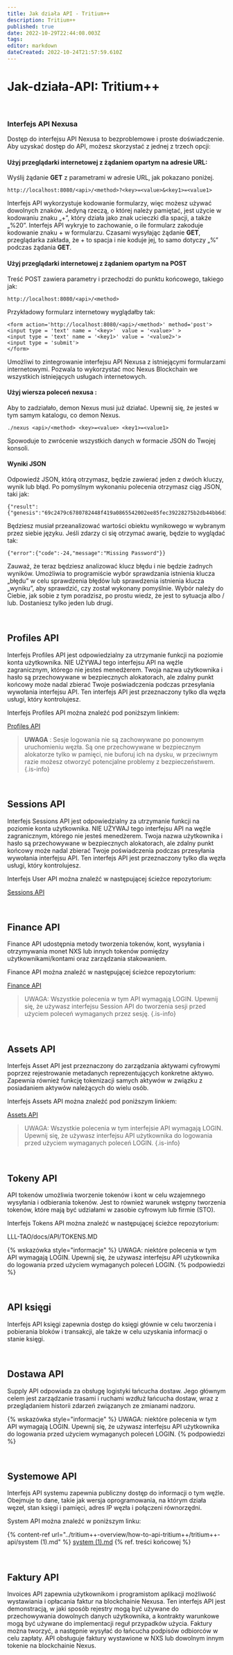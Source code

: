 ```yaml
---
title: Jak działa API - Tritium++
description: Tritium++
published: true
date: 2022-10-29T22:44:08.003Z
tags: 
editor: markdown
dateCreated: 2022-10-24T21:57:59.610Z
---
```


# Jak-działa-API: Tritium++
&nbsp;
### Interfejs API Nexusa

Dostęp do interfejsu API Nexusa to bezproblemowe i proste doświadczenie. Aby uzyskać dostęp do API, możesz skorzystać z jednej z trzech opcji:
&nbsp;
#### Użyj przeglądarki internetowej z żądaniem opartym na adresie URL:

Wyślij żądanie **GET** z parametrami w adresie URL, jak pokazano poniżej.

````
http://localhost:8080/<api>/<method>?<key>=<value>&<key1>=<value1>
````

Interfejs API wykorzystuje kodowanie formularzy, więc możesz używać dowolnych znaków. Jedyną rzeczą, o której należy pamiętać, jest użycie w kodowaniu znaku „+”, który działa jako znak ucieczki dla spacji, a także „%20”. Interfejs API wykryje to zachowanie, o ile formularz zakoduje kodowanie znaku + w formularzu. Czasami wysyłając żądanie **GET**, przeglądarka zakłada, że ​​+ to spacja i nie koduje jej, to samo dotyczy „%” podczas żądania **GET**.
&nbsp;
#### Użyj przeglądarki internetowej z żądaniem opartym na **POST**

Treść POST zawiera parametry i przechodzi do punktu końcowego, takiego jak:

````
http://localhost:8080/<api>/<method>
````

Przykładowy formularz internetowy wyglądałby tak:

```
<form action='http://localhost:8080/<api>/<method>' method='post'>
<input type = 'text' name = '<key>'  value = '<value>' >
<input type = 'text' name = '<key1>' value = '<value2>'>
<input type = 'submit'>
</form>
```

Umożliwi to zintegrowanie interfejsu API Nexusa z istniejącymi formularzami internetowymi. Pozwala to wykorzystać moc Nexus Blockchain we wszystkich istniejących usługach internetowych.
&nbsp;
#### Użyj wiersza poleceń nexusa :

Aby to zadziałało, demon Nexus musi już działać. Upewnij się, że jesteś w tym samym katalogu, co demon Nexus.

````
./nexus <api>/<method> <key>=<value> <key1>=<value1>
````

Spowoduje to zwrócenie wszystkich danych w formacie JSON do Twojej konsoli.
&nbsp;
#### Wyniki JSON

Odpowiedź JSON, którą otrzymasz, będzie zawierać jeden z dwóch kluczy, wynik lub błąd. Po pomyślnym wykonaniu polecenia otrzymasz ciąg JSON, taki jak:

````
{"result":{"genesis":"69c2479c6780782448f419a0865542002ee85fec39228275b2db44bb6d3aa503","session":4940881975319897416}}
````

Będziesz musiał przeanalizować wartości obiektu wynikowego w wybranym przez siebie języku. Jeśli zdarzy ci się otrzymać awarię, będzie to wyglądać tak:

````
{"error":{"code":-24,"message":"Missing Password"}}
````

Zauważ, że teraz będziesz analizować klucz błędu i nie będzie żadnych wyników. Umożliwia to programiście wybór sprawdzania istnienia klucza „błędu” w celu sprawdzenia błędów lub sprawdzenia istnienia klucza „wyniku”, aby sprawdzić, czy został wykonany pomyślnie. Wybór należy do Ciebie, jak sobie z tym poradzisz, po prostu wiedz, że jest to sytuacja albo / lub. Dostaniesz tylko jeden lub drugi.

&nbsp;

## Profiles API

Interfejs Profiles API jest odpowiedzialny za utrzymanie funkcji na poziomie konta użytkownika. NIE UŻYWAJ tego interfejsu API na węźle zagranicznym, którego nie jesteś menedżerem. Twoja nazwa użytkownika i hasło są przechowywane w bezpiecznych alokatorach, ale zdalny punkt końcowy może nadal zbierać Twoje poświadczenia podczas przesyłania wywołania interfejsu API. Ten interfejs API jest przeznaczony tylko dla węzła usługi, który kontrolujesz.

Interfejs Profiles API można znaleźć pod poniższym linkiem:

[Profiles API](https://wiki.nexus.io/pl/tritium++/profiles)


>**UWAGA** : Sesje logowania nie są zachowywane po ponownym uruchomieniu węzła. Są one przechowywane w bezpiecznym alokatorze tylko w pamięci, nie buforuj ich na dysku, w przeciwnym razie możesz otworzyć potencjalne problemy z bezpieczeństwem.
{.is-info}

&nbsp;

## Sessions API

Interfejs Sessions API jest odpowiedzialny za utrzymanie funkcji na poziomie konta użytkownika. NIE UŻYWAJ tego interfejsu API na węźle zagranicznym, którego nie jesteś menedżerem. Twoja nazwa użytkownika i hasło są przechowywane w bezpiecznych alokatorach, ale zdalny punkt końcowy może nadal zbierać Twoje poświadczenia podczas przesyłania wywołania interfejsu API. Ten interfejs API jest przeznaczony tylko dla węzła usługi, który kontrolujesz.

Interfejs User API można znaleźć w następującej ścieżce repozytorium:

[Sessions API](https://wiki.nexus.io/pl/tritium++/sessions)

&nbsp;

## Finance API

Finance API udostępnia metody tworzenia tokenów, kont, wysyłania i otrzymywania monet NXS lub innych tokenów pomiędzy użytkownikami/kontami oraz zarządzania stakowaniem.

Finance API można znaleźć w następującej ścieżce repozytorium:

[Finance API](https://wiki.nexus.io/en/tritium++/finance)

>UWAGA: Wszystkie polecenia w tym API wymagają LOGIN. Upewnij się, że używasz interfejsu Session API do tworzenia sesji przed użyciem poleceń wymaganych przez sesję.
{.is-info}

&nbsp;

## Assets API

Interfejs Asset API jest przeznaczony do zarządzania aktywami cyfrowymi poprzez rejestrowanie metadanych reprezentujących konkretne aktywo. Zapewnia również funkcję tokenizacji samych aktywów w związku z posiadaniem aktywów należących do wielu osób.

Interfejs Assets API można znaleźć pod poniższym linkiem:

[Assets API](https://wiki.nexus.io/en/tritium++/assets)

>UWAGA: Wszystkie polecenia w tym interfejsie API wymagają LOGIN. Upewnij się, że używasz interfejsu API użytkownika do logowania przed użyciem wymaganych poleceń LOGIN.
{.is-info}

&nbsp;

## Tokeny API

API tokenów umożliwia tworzenie tokenów i kont w celu wzajemnego wysyłania i odbierania tokenów. Jest to również warunek wstępny tworzenia tokenów, które mają być udziałami w zasobie cyfrowym lub firmie (STO).

Interfejs Tokens API można znaleźć w następującej ścieżce repozytorium:

LLL-TAO/docs/API/TOKENS.MD

{% wskazówka style="informacje" %}
UWAGA: niektóre polecenia w tym API wymagają LOGIN. Upewnij się, że używasz interfejsu API użytkownika do logowania przed użyciem wymaganych poleceń LOGIN.
{% podpowiedzi %}

&nbsp;

## API księgi

Interfejs API księgi zapewnia dostęp do księgi głównie w celu tworzenia i pobierania bloków i transakcji, ale także w celu uzyskania informacji o stanie księgi.

&nbsp;

## Dostawa API

Supply API odpowiada za obsługę logistyki łańcucha dostaw. Jego głównym celem jest zarządzanie trasami i ruchami wzdłuż łańcucha dostaw, wraz z przeglądaniem historii zdarzeń związanych ze zmianami nadzoru.

{% wskazówka style="informacje" %}
UWAGA: niektóre polecenia w tym API wymagają LOGIN. Upewnij się, że używasz interfejsu API użytkownika do logowania przed użyciem wymaganych poleceń LOGIN.
{% podpowiedzi %}

&nbsp;

## Systemowe API

Interfejs API systemu zapewnia publiczny dostęp do informacji o tym węźle. Obejmuje to dane, takie jak wersja oprogramowania, na którym działa węzeł, stan księgi i pamięci, adres IP węzła i połączeni równorzędni.

System API można znaleźć w poniższym linku:

{% content-ref url="../tritium++-overview/how-to-api-tritium++/tritium++-api/system (1).md" %}
[system (1).md](<../tritium++-overview/jak-to-api-tritium++/tritium++-api/system (1).md>)
{% ref. treści końcowej %}

&nbsp;

## Faktury API

Invoices API zapewnia użytkownikom i programistom aplikacji możliwość wystawiania i opłacania faktur na blockchainie Nexusa. Ten interfejs API jest demonstracją, w jaki sposób rejestry mogą być używane do przechowywania dowolnych danych użytkownika, a kontrakty warunkowe mogą być używane do implementacji reguł przypadków użycia. Faktury można tworzyć, a następnie wysyłać do łańcucha podpisów odbiorców w celu zapłaty. API obsługuje faktury wystawione w NXS lub dowolnym innym tokenie na blockchainie Nexus.